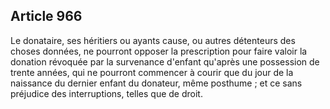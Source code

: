 Article 966
----
Le donataire, ses héritiers ou ayants cause, ou autres détenteurs des choses
données, ne pourront opposer la prescription pour faire valoir la donation
révoquée par la survenance d'enfant qu'après une possession de trente années,
qui ne pourront commencer à courir que du jour de la naissance du dernier enfant
du donateur, même posthume ; et ce sans préjudice des interruptions, telles que
de droit.
